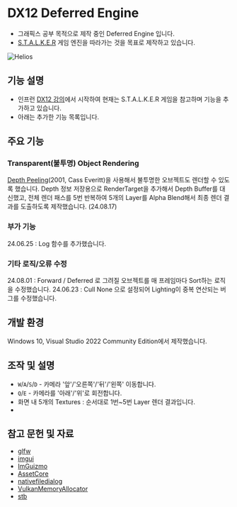 # DX12 Deferred Engine
* 그래픽스 공부 목적으로 제작 중인 Deferred Engine 입니다.
* [S.T.A.L.K.E.R](https://developer.nvidia.com/gpugems/gpugems2/part-ii-shading-lighting-and-shadows/chapter-9-deferred-shading-stalker) 게임 엔진을 따라가는 것을 목표로 제작하고 있습니다.

![Helios](data/screenshot_1.jpg)





## 기능 설명
* 인프런 [DX12 강의](https://www.inflearn.com/course/%EC%96%B8%EB%A6%AC%EC%96%BC-3d-mmorpg-2/dashboard)에서 시작하여 현재는 S.T.A.L.K.E.R 게임을 참고하며 기능을 추가하고 있습니다.
* 아래는 추가한 기능 목록입니다.





## 주요 기능
### Transparent(불투명) Object Rendering
[Depth Peeling](https://my.eng.utah.edu/~cs5610/handouts/order_independent_transparency.pdf)(2001, Cass Everitt)을 사용해서 불투명한 오브젝트도 렌더할 수 있도록 했습니다.
Depth 정보 저장용으로 RenderTarget을 추가해서 Depth Buffer를 대신했고, 
전체 렌더 패스를 5번 반복하여 5개의 Layer를 Alpha Blend해서 최종 렌더 결과를 도출하도록 제작했습니다.
(24.08.17)
  
### 부가 기능
24.06.25 : Log 함수를 추가했습니다.

### 기타 로직/오류 수정
24.08.01 : Forward / Deferred 로 그려질 오브젝트를 매 프레임마다 Sort하는 로직을 수정했습니다.
24.06.23 : Cull None 으로 설정되어 Lighting이 중복 연산되는 버그를 수정했습니다.






## 개발 환경
Windows 10, Visual Studio 2022 Community Edition에서 제작했습니다.






## 조작 및 설명
* `W`/`A`/`S`/`D` - 카메라 '앞'/'오른쪽'/'뒤'/'왼쪽' 이동합니다.
* `Q`/`E` - 카메라를 '아래'/'위'로 회전합니다.
* 화면 내 5개의 Textures : 순서대로 1번~5번 Layer 렌더 결과입니다.
* 





## 참고 문헌 및 자료
* [glfw](https://github.com/glfw/glfw)
* [imgui](https://github.com/ocornut/imgui)
* [ImGuizmo](https://github.com/CedricGuillemet/ImGuizmo)
* [AssetCore](https://github.com/diharaw/AssetCore) 
* [nativefiledialog](https://github.com/mlabbe/nativefiledialog)
* [VulkanMemoryAllocator](https://github.com/GPUOpen-LibrariesAndSDKs/VulkanMemoryAllocator)
* [stb](https://github.com/nothings/stb)

